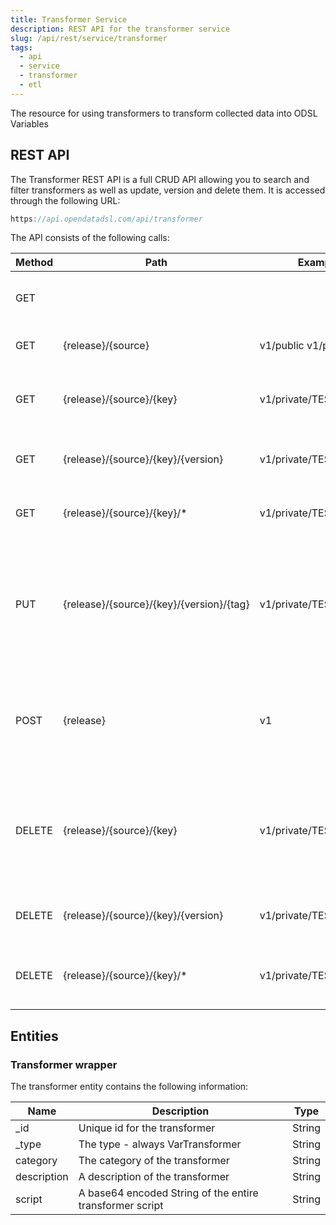 ```yaml
---
title: Transformer Service
description: REST API for the transformer service
slug: /api/rest/service/transformer
tags:
  - api
  - service
  - transformer
  - etl
---
```

The resource for using transformers to transform collected data into ODSL Variables

## REST API

The Transformer REST API is a full CRUD API allowing you to search and filter transformers as well as update, version and delete them.
It is accessed through the following URL:

```js
https://api.opendatadsl.com/api/transformer
```



The API consists of the following calls:

|**Method**|**Path**|**Example**|**Description**|
|-|-|-|-|
|GET|||Get the build information for this service|
|GET|\{release\}/\{source\}|v1/public  v1/private|List public or private transformers|
|GET|\{release\}/\{source\}/\{key\}|v1/private/TEST|Retrieve a single transformer using it’s unique id|
|GET|\{release\}/\{source\}/\{key\}/\{version\}|v1/private/TEST/1|Retrieve a version of a single transformer|
|GET|\{release\}/\{source\}/\{key\}/*|v1/private/TEST/*|Get a list of versions for a specific transformer|
|PUT|\{release\}/\{source\}/\{key\}/\{version\}/\{tag\}|v1/private/TEST/1/PROD|Tag a version with a name (which can be used instead of the version number when retrieving it)|
|POST|\{release\}|v1|Create or update a transformer, the transformer is the body of the POST request|
|DELETE|\{release\}/\{source\}/\{key\}|v1/private/TEST|Rollback to the previous version of a transformer, if it is the only version then the extractor will be deleted|
|DELETE|\{release\}/\{source\}/\{key\}/\{version\}|v1/private/TEST/1|Delete a specific version of a transformer|
|DELETE|\{release\}/\{source\}/\{key\}/*|v1/private/TEST/*|Fully delete a transformer, including all versions|

## Entities

### Transformer wrapper

The transformer entity contains the following information:

|**Name**|**Description**|**Type**|
|-|-|-|
|_id|Unique id for the transformer|String|
|_type|The type - always VarTransformer|String|
|category|The category of the transformer|String|
|description|A description of the transformer|String|
|script|A base64 encoded String of the entire transformer script|String|



